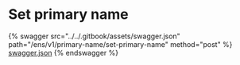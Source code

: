 # Set primary name

{% swagger src="../../.gitbook/assets/swagger.json" path="/ens/v1/primary-name/set-primary-name" method="post" %}
[swagger.json](../../.gitbook/assets/swagger.json)
{% endswagger %}
